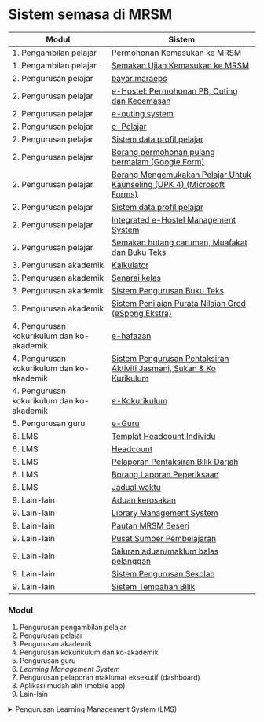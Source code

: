 # Sistem semasa di MRSM

| Modul                                     | Sistem                                                                                                                                                                                                                                               |
| ----------------------------------------- | ---------------------------------------------------------------------------------------------------------------------------------------------------------------------------------------------------------------------------------------------------- |
| 1. Pengambilan pelajar                    | Permohonan Kemasukan ke MRSM                                                                                                                                                                                                                         |
| 1. Pengambilan pelajar                    | [Semakan Ujian Kemasukan ke MRSM](https://mrsm.mara.gov.my/MARATawaranf1/frmLoginSemakanF1.aspx)                                                                                                                                                     |
| 2. Pengurusan pelajar                     | [bayar.maraeps](https://bayar.maraeps.my/login)                                                                                                                                                                                                      |
| 2. Pengurusan pelajar                     | [e-Hostel: Permohonan PB, Outing dan Kecemasan](http://www.e-hostel.net/joba\_hostel/loginPenjaga.php)                                                                                                                                               |
| 2. Pengurusan pelajar                     | [e-outing system](http://www.e-hostel.net/putra\_outing/)                                                                                                                                                                                            |
| 2. Pengurusan pelajar                     | [e-Pelajar](http://www.mrsmkotakinabalu.edu.my/epelajar/login.asp)                                                                                                                                                                                   |
| 2. Pengurusan pelajar                     | [Sistem data profil pelajar](http://www.uppmlgg.com/esppng/esppngextra/menuxxx\_login.asp)                                                                                                                                                           |
| 2. Pengurusan pelajar                     | [Borang permohonan pulang bermalam (Google Form)](https://docs.google.com/forms/d/e/1FAIpQLScJqR1fAepW8t35u-HG3jgid7SXLW8gXjoLbEz0KXsFV-5\_Qw/viewform)                                                                                              |
| 2. Pengurusan pelajar                     | [Borang Mengemukakan Pelajar Untuk Kaunseling (UPK 4) (Microsoft Forms)](https://forms.office.com/pages/responsepage.aspx?id=gkACjlBbekSQabWlR-NKMPUt-QDdaPBIrdbGqYaXNrFUN0VVSk5WSTBZTjNDSjg2U05CVFpTUVY5Uy4u)                                       |
| 2. Pengurusan pelajar                     | [Sistem data profil pelajar](http://www.uppmlgg.com/esppng/esppngextra/menuxxx\_login.asp)                                                                                                                                                           |
| 2. Pengurusan pelajar                     | [Integrated e-Hostel Management System](http://e-hostel.net/trans\_hostel)                                                                                                                                                                           |
| 2. Pengurusan pelajar                     | [Semakan hutang caruman, Muafakat dan Buku Teks](https://form.jotform.com/223253997071461)                                                                                                                                                           |
| 3. Pengurusan akademik                    | [Kalkulator](http://kalkulatorpng4mrsm.uppmlgg.com/calculatorPNGatas.asp)                                                                                                                                                                            |
| 3. Pengurusan akademik                    | [Senarai kelas](http://www.uppmlgg.com/senaraikelas.html)                                                                                                                                                                                            |
| 3. Pengurusan akademik                    | [Sistem Pengurusan Buku Teks](http://pspbaitulilmitmfs.com/spteks/login.php)                                                                                                                                                                         |
| 3. Pengurusan akademik                    | [Sistem Penilaian Purata Nilaian Gred (eSppng Ekstra)](https://uppmmrsmlangkawi.com/esppng)                                                                                                                                                          |
| 4. Pengurusan kokurikulum dan ko-akademik | [e-hafazan](http://ehafazanua.com/mrsmkp.html?button=LAMAN+UTAMA%0D%0A)                                                                                                                                                                              |
| 4. Pengurusan kokurikulum dan ko-akademik | [Sistem Pengurusan Pentaksiran Aktiviti Jasmani, Sukan & Ko Kurikulum](http://syspajskxxxonline.uppmlgg.com/index\_pajsk.asp)                                                                                                                        |
| 4. Pengurusan kokurikulum dan ko-akademik | [e-Kokurikulum](http://www.mrsmserting.com/SKOQ/Contents/loginKoq.asp)                                                                                                                                                                               |
| 5. Pengurusan guru                        | [e-Guru](http://www.mrsmsemporna.edu.my/skoq/contents/Loginguru.asp)                                                                                                                                                                                 |
| 6. LMS                                    | [Templat Headcount Individu](https://maranet-my.sharepoint.com/:x:/g/personal/joespenzal\_mara\_gov\_my/EfRb-OhMT8hFqlBPfSu8GZ4BpVBxAzzcNXAz\_KWWl\_VyFw?e=FqpV7A)                                                                                   |
| 6. LMS                                    | [Headcount](https://maranet-my.sharepoint.com/:x:/r/personal/suria\_hanapiah\_mara\_gov\_my/\_layouts/15/Doc.aspx?sourcedoc=%7BC496C963-0268-4C7C-A5CE-08D335FFED5E%7D\&file=T5-HEADCOUNT%20BESERI%202023.xlsx\&action=default\&mobileredirect=true) |
| 6. LMS                                    | [Pelaporan Pentaksiran Bilik Darjah](https://mylink.la/nurmujahadah02)                                                                                                                                                                               |
| 6. LMS                                    | [Borang Laporan Peperiksaan](http://examreportofficialuppmlgg168.uppmlgg.com/index.asp)                                                                                                                                                              |
| 6. LMS                                    | [Jadual waktu](https://mrsmparit.edupage.org/timetable/)                                                                                                                                                                                             |
| 9. Lain-lain                              | [Aduan kerosakan](https://mrsmict.wixsite.com/mrsmkkmaintainance/aduan-kerosakkan)                                                                                                                                                                   |
| 9. Lain-lain                              | [Library Management System](http://pspmrsmsaskualakangsar.com/)                                                                                                                                                                                      |
| 9. Lain-lain                              | [Pautan MRSM Beseri](https://mylink.la/mrsmbeseri)                                                                                                                                                                                                   |
| 9. Lain-lain                              | [Pusat Sumber Pembelajaran](https://www.pspbaitulilmi.com/)                                                                                                                                                                                          |
| 9. Lain-lain                              | [Saluran aduan/maklum balas pelanggan](https://form.jotform.com/210074491832452)                                                                                                                                                                     |
| 9. Lain-lain                              | [Sistem Pengurusan Sekolah](https://mrsm.awfatech.com/sas/)                                                                                                                                                                                          |
| 9. Lain-lain                              | [Sistem Tempahan Bilik](http://www.pspmrsmkputra.com/cendana/mrbs/web/day.php?year=2023\&month=09\&day=04\&area=17\&room=0)                                                                                                                          |

### Modul

1. Pengurusan pengambilan pelajar
2. Pengurusan pelajar
3. Pengurusan akademik
4. Pengurusan kokurikulum dan ko-akademik
5. Pengurusan guru
6. _Learning Management System_
7. Pengurusan pelaporan maklumat eksekutif (dashboard)
8. Aplikasi mudah alih (mobile app)
9. Lain-lain

<details>

<summary>Pengurusan Learning Management System (LMS)</summary>

a. Bank soalan

b. Assignment dari guru kpd pelajar

c. Ujian yg ditadbir secara dalam talian

d. Penghantaran assignment dari pelajar kepada guru - penandaan - penskoran

e. Digital content

f. Jadual waktu

g. Data pencapaian pelajar dalam PBD dan pelaporan tahap penguasaan

h. Kehadiran pelajar

</details>
